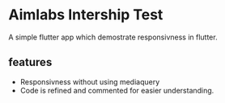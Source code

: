 # Aimlabs Intership Test

A simple flutter app which demostrate responsivness in flutter.

## features
- Responsivness without using mediaquery
- Code is refined and commented for easier understanding.
